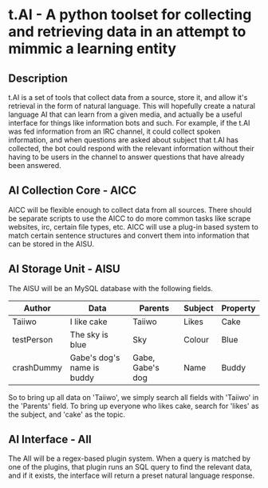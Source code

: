 t.AI - A python toolset for collecting and retrieving data in an attempt to mimmic a learning entity
====

Description
-----------
t.AI is a set of tools that collect data from a source, store it, and allow it's retrieval in the form of natural language. This will hopefully create a natural language AI that can learn from a given media, and actually be a useful interface for things like information bots and such. For example, if the t.AI was fed information from an IRC channel, it could collect spoken information, and when questions are asked about subject that t.AI has collected, the bot could respond with the relevant information without their having to be users in the channel to answer questions that have already been answered.

AI Collection Core - AICC
-------------------------
AICC will be flexible enough to collect data from all sources. There should be separate scripts to use the AICC to do more common tasks like scrape websites, irc, certain file types, etc. AICC will use a plug-in based system to match certain sentence structures and convert them into information that can be stored in the AISU.

AI Storage Unit - AISU
----------------------
The AISU will be an MySQL database with the following fields.

| Author      | Data                        | Parents           | Subject | Property  |
|-------------|-----------------------------|-------------------|---------|-----------|
| Taiiwo      | I like cake                 | Taiiwo            | Likes   | Cake      |
| testPerson  | The sky is blue             | Sky               | Colour  | Blue      |
| crashDummy  | Gabe's dog's name is buddy  | Gabe, Gabe's dog  | Name    | Buddy     |

So to bring up all data on 'Taiiwo', we simply search all fields with 'Taiiwo' in the 'Parents' field. To bring up everyone who likes cake, search for 'likes' as the subject, and 'cake' as the topic.

AI Interface - AII
------------------
The AII will be a regex-based plugin system. When a query is matched by one of the plugins, that plugin runs an SQL query to find the relevant data, and if it exists, the interface will return a preset natural language response.
